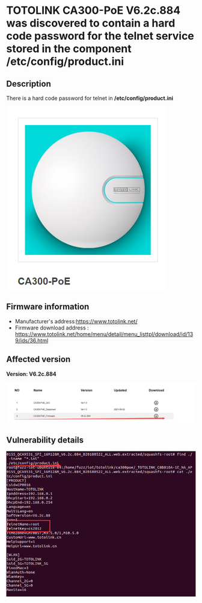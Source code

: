 # TOTOLINK  CA300-PoE V6.2c.884 was discovered to contain a hard code password for the telnet service stored in the component /etc/config/product.ini

## Description

There is a hard code password for telnet in **/etc/config/product.ini**

![image-20230112103759214](images/1.png)

## Firmware information

* Manufacturer's address:https://www.totolink.net/
* Firmware download address : https://www.totolink.net/home/menu/detail/menu_listtpl/download/id/139/ids/36.html



## Affected version

**Version: V6.2c.884**

![image-20230112103905821](images/2.png)

## Vulnerability details

![image-20230113112528725](images/3.png)